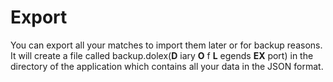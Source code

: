 # Export #
You can export all your matches to import them later or for backup reasons. It will create a file called backup.dolex(**D** iary **O** f **L** egends **EX** port) in the directory of the application which contains all your data in the JSON format.